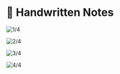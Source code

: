 # 📔 Handwritten Notes

![1/4](<../.gitbook/assets/DocScanner 24-May-2022 12-00 pm\_1.jpg>)

![2/4](<../.gitbook/assets/DocScanner 24-May-2022 12-00 pm\_2.jpg>)

![3/4](<../.gitbook/assets/DocScanner 24-May-2022 12-00 pm\_3.jpg>)

![4/4](<../.gitbook/assets/DocScanner 24-May-2022 12-00 pm\_4.jpg>)
